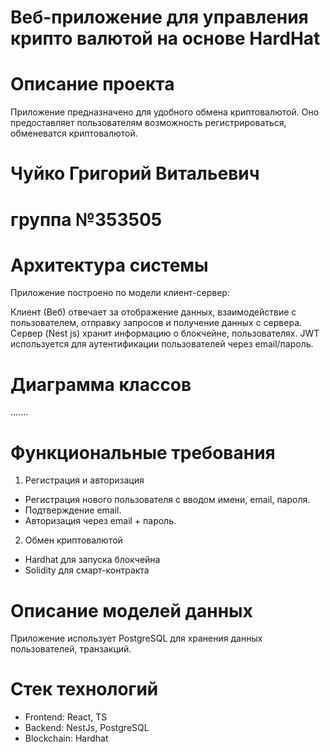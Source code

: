 # Веб-приложение для управления крипто валютой на основе HardHat
# Описание проекта
Приложение предназначено для удобного обмена криптовалютой. Оно предоставляет пользователям возможность регистрироваться, обменеватся криптовалютой. 
# Чуйко Григорий Витальевич
# группа №353505
# Архитектура системы
Приложение построено по модели клиент-сервер:

Клиент (Веб) отвечает за отображение данных, взаимодействие с пользователем, отправку запросов и получение данных с сервера.
Сервер (Nest js) хранит информацию о блокчейне, пользователях.
JWT используется для аутентификации пользователей через email/пароль.
# Диаграмма классов
.......
# Функциональные требования

1. Регистрация и авторизация
 - Регистрация нового пользователя с вводом имени, email, пароля.
 - Подтверждение email.
 - Авторизация через email + пароль.
2. Обмен криптовалютой
 - Hardhat для запуска блокчейна
 - Solidity для смарт-контракта

# Описание моделей данных
Приложение использует PostgreSQL для хранения данных пользователей, транзакций.
# Cтек технологий
 - Frontend: React, TS
 - Backend: NestJs, PostgreSQL
 - Blockchain: Hardhat
